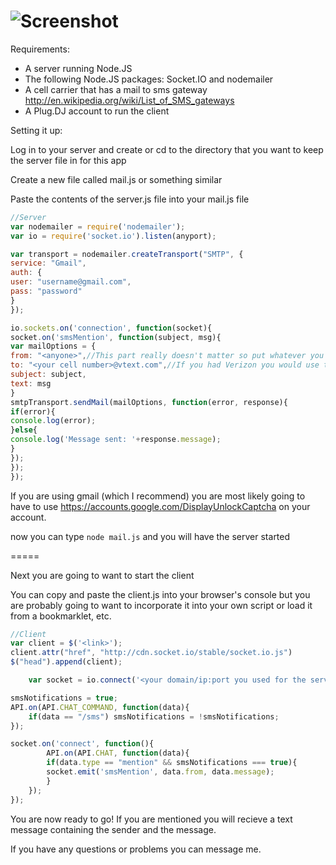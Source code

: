 ![Screenshot](http://i.imgur.com/UeVBS7sl.png)
============

Requirements:

- A server running Node.JS
- The following Node.JS packages: Socket.IO and nodemailer
- A cell carrier that has a mail to sms gateway http://en.wikipedia.org/wiki/List_of_SMS_gateways
- A Plug.DJ account to run the client

Setting it up:

Log in to your server and create or cd to the directory that you want to keep the server file in for this app

Create a new file called mail.js or something similar

Paste the contents of the server.js file into your mail.js file
        
```javascript
//Server
var nodemailer = require('nodemailer');
var io = require('socket.io').listen(anyport);

var transport = nodemailer.createTransport("SMTP", {
service: "Gmail",
auth: {
user: "username@gmail.com",
pass: "password"
}
});

io.sockets.on('connection', function(socket){
socket.on('smsMention', function(subject, msg){
var mailOptions = {
from: "<anyone>",//This part really doesn't matter so put whatever you want
to: "<your cell number>@vtext.com",//If you had Verizon you would use this, otherwise consult the 3rd requirement
subject: subject,
text: msg
}
smtpTransport.sendMail(mailOptions, function(error, response){
if(error){
console.log(error);
}else{
console.log('Message sent: '+response.message);
}
});
});
});
```

If you are using gmail (which I recommend) you are most likely going to have to use https://accounts.google.com/DisplayUnlockCaptcha
on your account.

now you can type ```node mail.js``` and you will have the server started

=====

Next you are going to want to start the client

You can copy and paste the client.js into your browser's console but you are probably going to want to incorporate it into your own script or load it from a bookmarklet, etc.

```javascript
//Client
var client = $('<link>');
client.attr("href", "http://cdn.socket.io/stable/socket.io.js")
$("head").append(client);

	var socket = io.connect('<your domain/ip:port you used for the server');

smsNotifications = true;
API.on(API.CHAT_COMMAND, function(data){
	if(data == "/sms") smsNotifications = !smsNotifications;
});

socket.on('connect', function(){
		API.on(API.CHAT, function(data){
		if(data.type == "mention" && smsNotifications === true){
		socket.emit('smsMention', data.from, data.message);
		}		
	});
});
```

You are now ready to go! If you are mentioned you will recieve a text message containing the sender and the message.

If you have any questions or problems you can message me.

